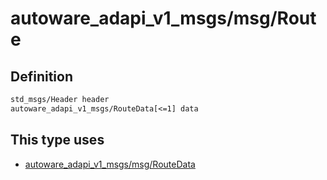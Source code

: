 <!-- This file is generated by a tool. Do not edit directly. -->

# autoware_adapi_v1_msgs/msg/Route

## Definition

```txt
std_msgs/Header header
autoware_adapi_v1_msgs/RouteData[<=1] data
```

## This type uses

- [autoware_adapi_v1_msgs/msg/RouteData](../../autoware_adapi_v1_msgs/msg/route_data.md)
